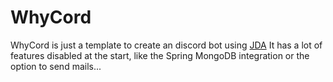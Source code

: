 # WhyCord


WhyCord is just a template to create an discord bot using [JDA](https://github.com/discord-jda/JDA)
It has a lot of features disabled at the start, like the Spring MongoDB integration or the option to send mails...